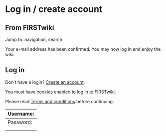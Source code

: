 # Log in / create account

## From FIRSTwiki

Jump to: navigation, search

Your e-mail address has been confirmed. You may now log in and enjoy the wiki.

## Log in

Don't have a login? [Create an account](/index.php?title=Special:Userlogin&type=signup).

You must have cookies enabled to log in to FIRSTwiki.

Please read [Terms and conditions](FIRSTwiki:Terms_and_conditions "FIRSTwiki:Terms and conditions") before continuing.

| Username:
| ---------
Password: |
          | Remember me
          |
